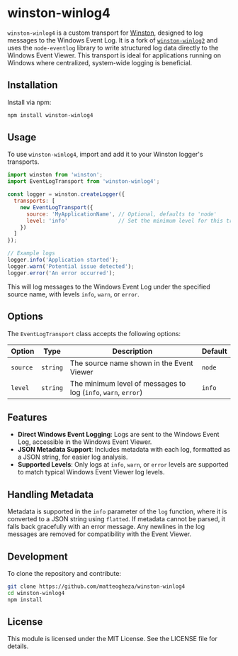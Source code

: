 # winston-winlog4

`winston-winlog4` is a custom transport for [Winston](https://github.com/winstonjs/winston), designed to log messages to the Windows Event Log. It is a fork of [`winston-winlog2`](https://github.com/peteward44/winston-winlog2) and uses the `node-eventlog` library to write structured log data directly to the Windows Event Viewer. This transport is ideal for applications running on Windows where centralized, system-wide logging is beneficial.

## Installation

Install via npm:

```bash
npm install winston-winlog4
```

## Usage

To use `winston-winlog4`, import and add it to your Winston logger's transports.

```javascript
import winston from 'winston';
import EventLogTransport from 'winston-winlog4';

const logger = winston.createLogger({
  transports: [
    new EventLogTransport({
      source: 'MyApplicationName', // Optional, defaults to 'node'
      level: 'info'                // Set the minimum level for this transport
    })
  ]
});

// Example logs
logger.info('Application started');
logger.warn('Potential issue detected');
logger.error('An error occurred');
```

This will log messages to the Windows Event Log under the specified source name, with levels `info`, `warn`, or `error`.

## Options

The `EventLogTransport` class accepts the following options:

| Option       | Type     | Description                                               | Default |
|--------------|----------|-----------------------------------------------------------|---------|
| `source`     | `string` | The source name shown in the Event Viewer                 | `node`  |
| `level`      | `string` | The minimum level of messages to log (`info`, `warn`, `error`) | `info` |

## Features

- **Direct Windows Event Logging**: Logs are sent to the Windows Event Log, accessible in the Windows Event Viewer.
- **JSON Metadata Support**: Includes metadata with each log, formatted as a JSON string, for easier log analysis.
- **Supported Levels**: Only logs at `info`, `warn`, or `error` levels are supported to match typical Windows Event Viewer log levels.

## Handling Metadata

Metadata is supported in the `info` parameter of the `log` function, where it is converted to a JSON string using `flatted`. If metadata cannot be parsed, it falls back gracefully with an error message. Any newlines in the log messages are removed for compatibility with the Event Viewer.

## Development

To clone the repository and contribute:

```bash
git clone https://github.com/matteogheza/winston-winlog4
cd winston-winlog4
npm install
```

## License

This module is licensed under the MIT License. See the LICENSE file for details.
